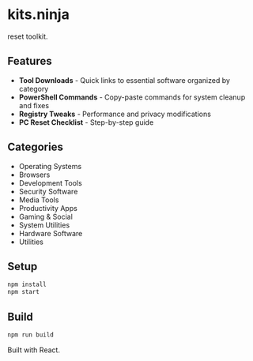 # kits.ninja

reset toolkit.

## Features

- **Tool Downloads** - Quick links to essential software organized by category
- **PowerShell Commands** - Copy-paste commands for system cleanup and fixes
- **Registry Tweaks** - Performance and privacy modifications
- **PC Reset Checklist** - Step-by-step guide

## Categories

- Operating Systems
- Browsers  
- Development Tools
- Security Software
- Media Tools
- Productivity Apps
- Gaming & Social
- System Utilities
- Hardware Software
- Utilities

## Setup

```bash
npm install
npm start
```

## Build

```bash
npm run build
```

Built with React.
